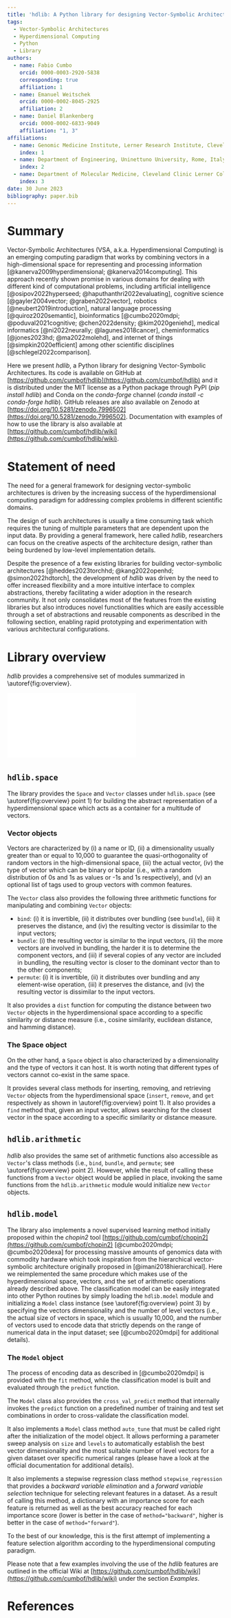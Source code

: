 ```yaml
---
title: 'hdlib: A Python library for designing Vector-Symbolic Architectures'
tags:
  - Vector-Symbolic Architectures
  - Hyperdimensional Computing
  - Python
  - Library
authors:
  - name: Fabio Cumbo
    orcid: 0000-0003-2920-5838
    corresponding: true
    affiliation: 1
  - name: Emanuel Weitschek
    orcid: 0000-0002-8045-2925
    affiliation: 2
  - name: Daniel Blankenberg
    orcid: 0000-0002-6833-9049
    affiliation: "1, 3"
affiliations:
  - name: Genomic Medicine Institute, Lerner Research Institute, Cleveland Clinic, Cleveland, Ohio, United States of America
    index: 1
  - name: Department of Engineering, Uninettuno University, Rome, Italy
    index: 2
  - name: Department of Molecular Medicine, Cleveland Clinic Lerner College of Medicine, Case Western Reserve University, Cleveland, Ohio, United States of America
    index: 3
date: 30 June 2023
bibliography: paper.bib
---
```


# Summary

Vector-Symbolic Architectures (VSA, a.k.a. Hyperdimensional Computing) is an emerging computing paradigm that works by combining vectors in a high-dimensional space for representing and processing information [@kanerva2009hyperdimensional; @kanerva2014computing]. This approach recently shown promise in various domains for dealing with different kind of computational problems, including artificial intelligence [@osipov2022hyperseed; @haputhanthri2022evaluating], cognitive science [@gayler2004vector; @graben2022vector], robotics [@neubert2019introduction], natural language processing [@quiroz2020semantic], bioinformatics [@cumbo2020mdpi; @poduval2021cognitive; @chen2022density; @kim2020geniehd], medical informatics [@ni2022neurally; @lagunes2018cancer], cheminformatics [@jones2023hd; @ma2022molehd], and internet of things [@simpkin2020efficient] among other scientific disciplines [@schlegel2022comparison].

Here we present _hdlib_, a Python library for designing Vector-Symbolic Architectures. Its code is available on GitHub at [https://github.com/cumbof/hdlib](https://github.com/cumbof/hdlib) and it is distributed under the MIT license as a Python package through PyPI (_pip install hdlib_) and Conda on the _conda-forge_ channel (_conda install -c conda-forge hdlib_). GitHub releases are also available on Zenodo at [https://doi.org/10.5281/zenodo.7996502](https://doi.org/10.5281/zenodo.7996502). Documentation with examples of how to use the library is also available at [https://github.com/cumbof/hdlib/wiki](https://github.com/cumbof/hdlib/wiki).

# Statement of need

The need for a general framework for designing vector-symbolic architectures is driven by the increasing success of the hyperdimensional computing paradigm for addressing complex problems in different scientific domains.

The design of such architectures is usually a time consuming task which requires the tuning of multiple parameters that are dependent upon the input data. By providing a general framework, here called _hdlib_, researchers can focus on the creative aspects of the architecture design, rather than being burdened by low-level implementation details.

Despite the presence of a few existing libraries for building vector-symbolic architectures [@heddes2023torchhd; @kang2022openhd; @simon2022hdtorch], the development of _hdlib_ was driven by the need to offer increased flexibility and a more intuitive interface to complex abstractions, thereby facilitating a wider adoption in the research community. It not only consolidates most of the features from the existing libraries but also introduces novel functionalities which are easily accessible through a set of abstractions and reusable components as described in the following section, enabling rapid prototyping and experimentation with various architectural configurations.

# Library overview

_hdlib_ provides a comprehensive set of modules summarized in \autoref{fig:overview}.

![Overview of the three main modules available in `hdlib`: `hdlib.space` (point 1) providing the `Space` and `Vector` classes, `hdlib.arithmetic` (point 2) providing the `bind`, `bundle`, and `permute` arithmetic operations, and `hdlib.model` (point 3) providing the `Model` class for building machine learning models based on the hyperdimensional computing paradigm.\label{fig:overview}](hdlib.pdf)

## `hdlib.space`

The library provides the `Space` and `Vector` classes under `hdlib.space` (see \autoref{fig:overview} point 1) for building the abstract representation of a hyperdimensional space which acts as a container for a multitude of vectors.

### Vector objects

Vectors are characterized by (i) a name or ID, (ii) a dimensionality usually greater than or equal to 10,000 to guarantee the quasi-orthogonality of random vectors in the high-dimensional space, (iii) the actual vector, (iv) the type of vector which can be binary or bipolar (i.e., with a random distribution of 0s and 1s as values or -1s and 1s respectively), and (v) an optional list of tags used to group vectors with common features.

The `Vector` class also provides the following three arithmetic functions for manipulating and combining `Vector` objects:

- `bind`: (i) it is invertible, (ii) it distributes over bundling (see `bundle`), (iii) it preserves the distance, and (iv) the resulting vector is dissimilar to the input vectors;
- `bundle`: (i) the resulting vector is similar to the input vectors, (ii) the more vectors are involved in bundling, the harder it is to determine the component vectors, and (iii) if several copies of any vector are included in bundling, the resulting vector is closer to the dominant vector than to the other components;
- `permute`: (i) it is invertible, (ii) it distributes over bundling and any element-wise operation, (iii) it preserves the distance, and (iv) the resulting vector is dissimilar to the input vectors.

It also provides a `dist` function for computing the distance between two `Vector` objects in the hyperdimensional space according to a specific similarity or distance measure (i.e., cosine similarity, euclidean distance, and hamming distance).

### The Space object

On the other hand, a `Space` object is also characterized by a dimensionality and the type of vectors it can host. It is worth noting that different types of vectors cannot co-exist in the same space.

It provides several class methods for inserting, removing, and retrieving `Vector` objects from the hyperdimensional space (`insert`, `remove`, and `get` respectively as shown in \autoref{fig:overview} point 1). It also provides a `find` method that, given an input vector, allows searching for the closest vector in the space according to a specific similarity or distance measure.

## `hdlib.arithmetic`

_hdlib_ also provides the same set of arithmetic functions also accessible as `Vector`'s class methods (i.e., `bind`, `bundle`, and `permute`; see \autoref{fig:overview} point 2). However, while the result of calling these functions from a `Vector` object would be applied in place, invoking the same functions from the `hdlib.arithmetic` module would initialize new `Vector` objects.

## `hdlib.model`

The library also implements a novel supervised learning method initially proposed within the _chopin2_ tool [https://github.com/cumbof/chopin2](https://github.com/cumbof/chopin2) [@cumbo2020mdpi; @cumbo2020dexa] for processing massive amounts of genomics data with commodity hardware which took inspiration from the hierarchical vector-symbolic architecture originally proposed in [@imani2018hierarchical]. Here we reimplemented the same procedure which makes use of the hyperdimensional space, vectors, and the set of arithmetic operations already described above. The classification model can be easily integrated into other Python routines by simply loading the `hdlib.model` module and initializing a `Model` class instance (see \autoref{fig:overview} point 3) by specifying the vectors dimensionality and the number of level vectors (i.e., the actual size of vectors in space, which is usually 10,000, and the number of vectors used to encode data that strictly depends on the range of numerical data in the input dataset; see [@cumbo2020mdpi] for additional details).

### The `Model` object

The process of encoding data as described in [@cumbo2020mdpi] is provided with the `fit` method, while the classification model is built and evaluated through the `predict` function.

The `Model` class also provides the `cross_val_predict` method that internally invokes the `predict` function on a predefined number of training and test set combinations in order to cross-validate the classification model.

It also implements a `Model` class method `auto_tune` that must be called right after the initialization of the model object. It allows performing a parameter sweep analysis on `size` and `levels` to automatically establish the best vector dimensionality and the most suitable number of level vectors for a given dataset over specific numerical ranges (please have a look at the official documentation for additional details).

It also implements a stepwise regression class method `stepwise_regression` that provides a _backward variable elimination_ and a _forward variable selection_ technique for selecting relevant features in a dataset. As a result of calling this method, a dictionary with an importance score for each feature is returned as well as the best accuracy reached for each importance score (lower is better in the case of `method="backward"`, higher is better in the case of `method="forward"`).

To the best of our knowledge, this is the first attempt of implementing a feature selection algorithm according to the hyperdimensional computing paradigm.

Please note that a few examples involving the use of the _hdlib_ features are outlined in the official Wiki at [https://github.com/cumbof/hdlib/wiki](https://github.com/cumbof/hdlib/wiki) under the section _Examples_.

# References